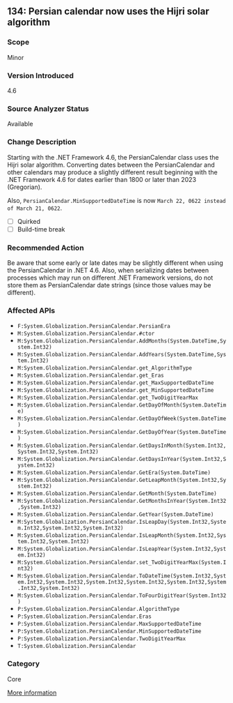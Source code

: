 ## 134: Persian calendar now uses the Hijri solar algorithm

### Scope
Minor

### Version Introduced
4.6

### Source Analyzer Status
Available

### Change Description
Starting with the .NET Framework 4.6, the PersianCalendar class uses the Hijri solar algorithm. Converting dates between the PersianCalendar and other calendars may produce a slightly different result beginning with the .NET Framework 4.6 for dates earlier than 1800 or later than 2023 (Gregorian).

Also, `PersianCalendar.MinSupportedDateTime` is now `March 22, 0622 instead of March 21, 0622`.

- [ ] Quirked
- [ ] Build-time break

### Recommended Action
Be aware that some early or late dates may be slightly different when using the PersianCalendar in .NET 4.6. Also, when serializing dates between processes which may run on different .NET Framework versions, do not store them as PersianCalendar date strings (since those values may be different).

### Affected APIs
* `F:System.Globalization.PersianCalendar.PersianEra`
* `M:System.Globalization.PersianCalendar.#ctor`
* `M:System.Globalization.PersianCalendar.AddMonths(System.DateTime,System.Int32)`
* `M:System.Globalization.PersianCalendar.AddYears(System.DateTime,System.Int32)`
* `M:System.Globalization.PersianCalendar.get_AlgorithmType`
* `M:System.Globalization.PersianCalendar.get_Eras`
* `M:System.Globalization.PersianCalendar.get_MaxSupportedDateTime`
* `M:System.Globalization.PersianCalendar.get_MinSupportedDateTime`
* `M:System.Globalization.PersianCalendar.get_TwoDigitYearMax`
* `M:System.Globalization.PersianCalendar.GetDayOfMonth(System.DateTime)`
* `M:System.Globalization.PersianCalendar.GetDayOfWeek(System.DateTime)`
* `M:System.Globalization.PersianCalendar.GetDayOfYear(System.DateTime)`
* `M:System.Globalization.PersianCalendar.GetDaysInMonth(System.Int32,System.Int32,System.Int32)`
* `M:System.Globalization.PersianCalendar.GetDaysInYear(System.Int32,System.Int32)`
* `M:System.Globalization.PersianCalendar.GetEra(System.DateTime)`
* `M:System.Globalization.PersianCalendar.GetLeapMonth(System.Int32,System.Int32)`
* `M:System.Globalization.PersianCalendar.GetMonth(System.DateTime)`
* `M:System.Globalization.PersianCalendar.GetMonthsInYear(System.Int32,System.Int32)`
* `M:System.Globalization.PersianCalendar.GetYear(System.DateTime)`
* `M:System.Globalization.PersianCalendar.IsLeapDay(System.Int32,System.Int32,System.Int32,System.Int32)`
* `M:System.Globalization.PersianCalendar.IsLeapMonth(System.Int32,System.Int32,System.Int32)`
* `M:System.Globalization.PersianCalendar.IsLeapYear(System.Int32,System.Int32)`
* `M:System.Globalization.PersianCalendar.set_TwoDigitYearMax(System.Int32)`
* `M:System.Globalization.PersianCalendar.ToDateTime(System.Int32,System.Int32,System.Int32,System.Int32,System.Int32,System.Int32,System.Int32,System.Int32)`
* `M:System.Globalization.PersianCalendar.ToFourDigitYear(System.Int32)`
* `P:System.Globalization.PersianCalendar.AlgorithmType`
* `P:System.Globalization.PersianCalendar.Eras`
* `P:System.Globalization.PersianCalendar.MaxSupportedDateTime`
* `P:System.Globalization.PersianCalendar.MinSupportedDateTime`
* `P:System.Globalization.PersianCalendar.TwoDigitYearMax`
* `T:System.Globalization.PersianCalendar`

### Category
Core

[More information](https://msdn.microsoft.com/en-us/library/dn833125%28v=vs.110%29.aspx#Core)
